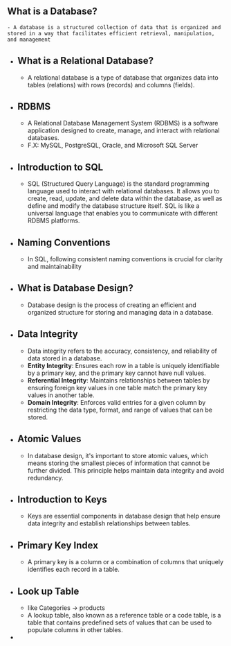 ## What is a Database?
	- A database is a structured collection of data that is organized and stored in a way that facilitates efficient retrieval, manipulation, and management
- ## What is a Relational Database?
	- A relational database is a type of database that organizes data into tables (relations) with rows (records) and columns (fields).
- ## RDBMS
	- A Relational Database Management System (RDBMS) is a software application designed to create, manage, and interact with relational databases.
	- F.X: MySQL, PostgreSQL, Oracle, and Microsoft SQL Server
- ## Introduction to SQL
	- SQL (Structured Query Language) is the standard programming language used to interact with relational databases. It allows you to create, read, update, and delete data within the database, as well as define and modify the database structure itself. SQL is like a universal language that enables you to communicate with different RDBMS platforms.
- ## Naming Conventions
	- In SQL, following consistent naming conventions is crucial for clarity and maintainability
- ## What is Database Design?
	- Database design is the process of creating an efficient and organized structure for storing and managing data in a database.
- ## Data Integrity
	- Data integrity refers to the accuracy, consistency, and reliability of data stored in a database.
	- **Entity Integrity**: Ensures each row in a table is uniquely identifiable by a primary key, and the primary key cannot have null values.
	- **Referential Integrity**: Maintains relationships between tables by ensuring foreign key values in one table match the primary key values in another table.
	- **Domain Integrity**: Enforces valid entries for a given column by restricting the data type, format, and range of values that can be stored.
- ## Atomic Values
	- In database design, it's important to store atomic values, which means storing the smallest pieces of information that cannot be further divided. This principle helps maintain data integrity and avoid redundancy.
- ## Introduction to Keys
	- Keys are essential components in database design that help ensure data integrity and establish relationships between tables.
- ## Primary Key Index
	- A primary key is a column or a combination of columns that uniquely identifies each record in a table.
- ## Look up Table
	- like Categories -> products
	- A lookup table, also known as a reference table or a code table, is a table that contains predefined sets of values that can be used to populate columns in other tables.
-